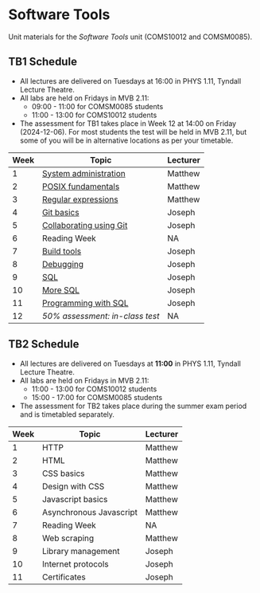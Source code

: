 # Software Tools

Unit materials for the _Software Tools_ unit (COMS10012 and COMSM0085).

## TB1 Schedule

- All lectures are delivered on Tuesdays at 16:00 in PHYS 1.11, Tyndall Lecture Theatre.
- All labs are held on Fridays in MVB 2.11:
    - 09:00 - 11:00 for COMSM0085 students
    - 11:00 - 13:00 for COMS10012 students
- The assessment for TB1 takes place in Week 12 at 14:00 on Friday (2024-12-06).
  For most students the test will be held in MVB 2.11, but some of you will be
in alternative locations as per your timetable. 

| Week | Topic | Lecturer |
|------|-------|----------|
| 1 | [System administration](./01-sysadmin/) | Matthew |
| 2 | [POSIX fundamentals](./02-fundamentals/)| Matthew |
| 3 | [Regular expressions](./03-regex/)| Matthew |
| 4 | [Git basics](./04-git/) | Joseph |
| 5 | [Collaborating using Git](./05-git/) | Joseph |
| 6 | Reading Week | NA |
| 7 | [Build tools](./06-buildtools/) | Joseph |
| 8 | [Debugging](./07-debugging/) | Joseph | 
| 9 | [SQL](./08-sql/) | Joseph |
| 10| [More SQL](./09-sql/) | Joseph |
| 11| [Programming with SQL](./10-sql/) | Joseph |
| 12| _50% assessment: in-class test_ | NA |

## TB2 Schedule

- All lectures are delivered on Tuesdays at **11:00** in PHYS 1.11, Tyndall Lecture Theatre.
- All labs are held on Fridays in MVB 2.11:
    - 11:00 - 13:00 for COMS10012 students
    - 15:00 - 17:00 for COMSM0085 students
- The assessment for TB2 takes place during the summer exam period and is
  timetabled separately. 

| Week | Topic | Lecturer |
|------|-------|----------|
| 1 | HTTP | Matthew |
| 2 | HTML | Matthew |
| 3 | CSS basics | Matthew |
| 4 | Design with CSS | Matthew |
| 5 | Javascript basics | Matthew |
| 6 | Asynchronous Javascript | Matthew |
| 7 | Reading Week | NA |
| 8 | Web scraping | Matthew | 
| 9 | Library management | Joseph |
| 10| Internet protocols | Joseph |
| 11| Certificates | Joseph |


